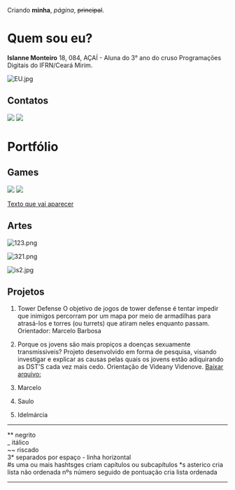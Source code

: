 
Criando **minha**, _página_, ~~principal~~.

# Quem sou eu?
   **Islanne Monteiro**
18, 084, AÇAÍ - Aluna do 3° ano do cruso Programações Digitais do IFRN/Ceará Mirim.

![EU.jpg](EU.jpg)

   
## Contatos
 
[![](face.png)](https://www.facebook.com/islanne.monteiro) [![](insta.png)](https://www.instagram.com/islannemont/)

# Portfólio

## Games

[![](domi1.png)](https://joozi.github.io/Domination/)
[![](Raís.png)](https://rafaelapaivva.github.io/Rais/index)


[Texto que vai aparecer](link)

## Artes

![123.png](123.png)

![321.png](321.png)

![is2.jpg](is2.jpg)



## Projetos

1. Tower Defense
O objetivo de jogos de tower defense é tentar impedir que inimigos percorram por um mapa por meio de armadilhas para atrasá-los e torres (ou turrets) que atiram neles enquanto passam. 
Orientador: Marcelo Barbosa

2. Porque os jovens são mais propiços a doenças sexuamente transmissiveis?
Projeto desenvolvido em forma de pesquisa, visando investigar e explicar as causas pelas quais os jovens estão adiquirando as DST'S cada vez mais cedo. 
Orientação de Videany Videnove.
[Baixar arquivo:](Projetobiologia.docx)


1. Marcelo
2. Saulo
3. Idelmárcia
* * *

** negrito  
_ itálico  
~~ riscado  
3* separados por espaço - linha horizontal  
#s uma ou mais hashtsges criam capítulos ou subcapítulos
*s asterico cria lista não ordenada
nºs número seguido de pontuação cria lista ordenada

* * *
